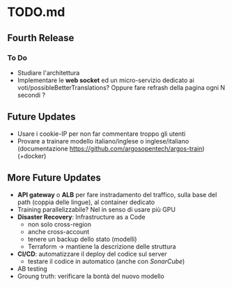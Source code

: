 # TODO.md

## Fourth Release
### To Do
- Studiare l'architettura
- Implementare le **web socket** ed un micro-servizio dedicato ai voti/possibleBetterTranslations? Oppure fare refrash della pagina ogni N secondi ? 


## Future Updates
- Usare i cookie-IP per non far commentare troppo gli utenti
- Provare a trainare modello italiano/inglese o inglese/italiano (documentazione https://github.com/argosopentech/argos-train) (+docker)

## More Future Updates
- **API gateway** o **ALB** per fare instradamento del traffico, sulla base del path (coppia delle lingue), al container dedicato
- Training parallelizzabile? Nel in senso di usare più GPU
- **Disaster Recovery**: Infrastructure as a Code
    - non solo cross-region
    - anche cross-account
    - tenere un backup dello stato (modelli)
    - Terraform -> mantiene la descrizione delle struttura
- **CI/CD**: automatizzare il deploy del codice sul server
    - testare il codice in automatico (anche con *SonarCube*)
- AB testing
- Groung truth: verificare la bontà del nuovo modello
